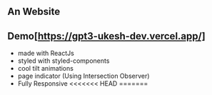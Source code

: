 
## An Website
## Demo[https://gpt3-ukesh-dev.vercel.app/]

- made with ReactJs
- styled with styled-components
- cool tilt animations
- page indicator (Using Intersection Observer)
- Fully Responsive
<<<<<<< HEAD
=======





